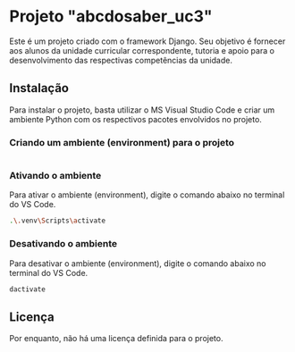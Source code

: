 # Projeto "abcdosaber_uc3"

Este é um projeto criado com o framework Django.
Seu objetivo é fornecer aos alunos da unidade curricular correspondente, tutoria e apoio para o desenvolvimento das respectivas competências da unidade.

## Instalação

Para instalar o projeto, basta utilizar o MS Visual Studio Code e criar um ambiente Python com os respectivos pacotes envolvidos no projeto.

### Criando um ambiente (environment) para o projeto

```bash

```

### Ativando o ambiente

Para ativar o ambiente (environment), digite o comando abaixo no terminal do VS Code.

```bash
.\.venv\Scripts\activate
```

### Desativando o ambiente

Para desativar o ambiente (environment), digite o comando abaixo no terminal do VS Code.

```bash
dactivate
```


## Licença

Por enquanto, não há uma licença definida para o projeto.
